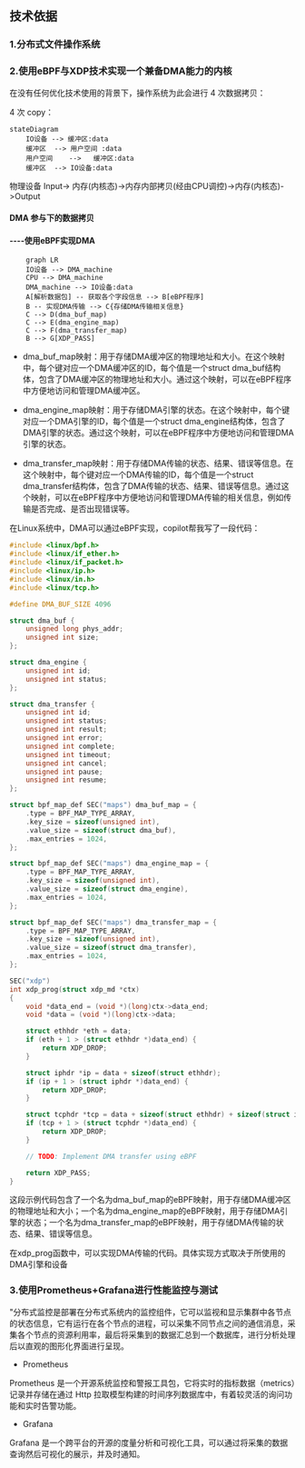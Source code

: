 ## 技术依据

### 1.分布式文件操作系统

### 2.使用eBPF与XDP技术实现一个兼备DMA能力的内核
在没有任何优化技术使用的背景下，操作系统为此会进行 4 次数据拷贝：

4 次 copy：

```mermaid
stateDiagram
    IO设备 --> 缓冲区:data
    缓冲区  --> 用户空间 :data
	用户空间    -->   缓冲区:data
	缓冲区  --> IO设备:data
```

物理设备 Input-> 内存(内核态)->内存内部拷贝(经由CPU调控)->内存(内核态)->Output

####  DMA 参与下的数据拷贝
####        ----使用eBPF实现DMA

```mermaid
    graph LR
    IO设备 --> DMA_machine
    CPU --> DMA_machine
    DMA_machine --> IO设备:data
    A[解析数据包] -- 获取各个字段信息 --> B[eBPF程序]
    B -- 实现DMA传输 --> C{存储DMA传输相关信息}
    C --> D(dma_buf_map)
    C --> E(dma_engine_map)
    C --> F(dma_transfer_map)
    B --> G[XDP_PASS]
```
- dma_buf_map映射：用于存储DMA缓冲区的物理地址和大小。在这个映射中，每个键对应一个DMA缓冲区的ID，每个值是一个struct dma_buf结构体，包含了DMA缓冲区的物理地址和大小。通过这个映射，可以在eBPF程序中方便地访问和管理DMA缓冲区。

- dma_engine_map映射：用于存储DMA引擎的状态。在这个映射中，每个键对应一个DMA引擎的ID，每个值是一个struct dma_engine结构体，包含了DMA引擎的状态。通过这个映射，可以在eBPF程序中方便地访问和管理DMA引擎的状态。

- dma_transfer_map映射：用于存储DMA传输的状态、结果、错误等信息。在这个映射中，每个键对应一个DMA传输的ID，每个值是一个struct dma_transfer结构体，包含了DMA传输的状态、结果、错误等信息。通过这个映射，可以在eBPF程序中方便地访问和管理DMA传输的相关信息，例如传输是否完成、是否出现错误等。

在Linux系统中，DMA可以通过eBPF实现，copilot帮我写了一段代码：

```c
#include <linux/bpf.h>
#include <linux/if_ether.h>
#include <linux/if_packet.h>
#include <linux/ip.h>
#include <linux/in.h>
#include <linux/tcp.h>

#define DMA_BUF_SIZE 4096

struct dma_buf {
    unsigned long phys_addr;
    unsigned int size;
};

struct dma_engine {
    unsigned int id;
    unsigned int status;
};

struct dma_transfer {
    unsigned int id;
    unsigned int status;
    unsigned int result;
    unsigned int error;
    unsigned int complete;
    unsigned int timeout;
    unsigned int cancel;
    unsigned int pause;
    unsigned int resume;
};

struct bpf_map_def SEC("maps") dma_buf_map = {
    .type = BPF_MAP_TYPE_ARRAY,
    .key_size = sizeof(unsigned int),
    .value_size = sizeof(struct dma_buf),
    .max_entries = 1024,
};

struct bpf_map_def SEC("maps") dma_engine_map = {
    .type = BPF_MAP_TYPE_ARRAY,
    .key_size = sizeof(unsigned int),
    .value_size = sizeof(struct dma_engine),
    .max_entries = 1024,
};

struct bpf_map_def SEC("maps") dma_transfer_map = {
    .type = BPF_MAP_TYPE_ARRAY,
    .key_size = sizeof(unsigned int),
    .value_size = sizeof(struct dma_transfer),
    .max_entries = 1024,
};

SEC("xdp")
int xdp_prog(struct xdp_md *ctx)
{
    void *data_end = (void *)(long)ctx->data_end;
    void *data = (void *)(long)ctx->data;

    struct ethhdr *eth = data;
    if (eth + 1 > (struct ethhdr *)data_end) {
        return XDP_DROP;
    }

    struct iphdr *ip = data + sizeof(struct ethhdr);
    if (ip + 1 > (struct iphdr *)data_end) {
        return XDP_DROP;
    }

    struct tcphdr *tcp = data + sizeof(struct ethhdr) + sizeof(struct iphdr);
    if (tcp + 1 > (struct tcphdr *)data_end) {
        return XDP_DROP;
    }

    // TODO: Implement DMA transfer using eBPF

    return XDP_PASS;
}

```

这段示例代码包含了一个名为dma_buf_map的eBPF映射，用于存储DMA缓冲区的物理地址和大小；一个名为dma_engine_map的eBPF映射，用于存储DMA引擎的状态；一个名为dma_transfer_map的eBPF映射，用于存储DMA传输的状态、结果、错误等信息。

在xdp_prog函数中，可以实现DMA传输的代码。具体实现方式取决于所使用的DMA引擎和设备

### 3.使用Prometheus+Grafana进行性能监控与测试

"分布式监控是部署在分布式系统内的监控组件，它可以监视和显示集群中各节点的状态信息，它有运行在各个节点的进程，可以采集不同节点之间的通信消息，采集各个节点的资源利用率，最后将采集到的数据汇总到一个数据库，进行分析处理后以直观的图形化界面进行呈现。

- Prometheus

Prometheus 是一个开源系统监控和警报工具包，它将实时的指标数据（metrics）记录并存储在通过 Http 拉取模型构建的时间序列数据库中，有着较灵活的询问功能和实时告警功能。

- Grafana

Grafana 是一个跨平台的开源的度量分析和可视化工具，可以通过将采集的数据查询然后可视化的展示，并及时通知。
